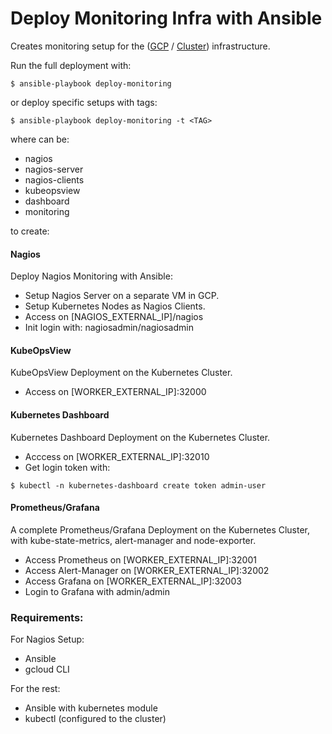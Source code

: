 # Deploy Monitoring Infra with Ansible

Creates monitoring setup for the ([GCP](https://github.com/xvag/iac-demo/tree/main/gcp) / [Cluster](https://github.com/xvag/iac-demo/tree/main/cluster)) infrastructure.

Run the full deployment with:
```
$ ansible-playbook deploy-monitoring
```

or deploy specific setups with tags:
```
$ ansible-playbook deploy-monitoring -t <TAG>
```
where <TAG> can be:
- nagios
- nagios-server
- nagios-clients
- kubeopsview
- dashboard
- monitoring

to create:

#### Nagios
Deploy Nagios Monitoring with Ansible:
- Setup Nagios Server on a separate VM in GCP.
- Setup Kubernetes Nodes as Nagios Clients.
- Access on [NAGIOS_EXTERNAL_IP]/nagios
- Init login with: nagiosadmin/nagiosadmin

#### KubeOpsView
KubeOpsView Deployment on the Kubernetes Cluster.
- Access on [WORKER_EXTERNAL_IP]:32000

#### Kubernetes Dashboard
Kubernetes Dashboard Deployment on the Kubernetes Cluster.
- Acccess on [WORKER_EXTERNAL_IP]:32010
- Get login token with:
```
$ kubectl -n kubernetes-dashboard create token admin-user
```

#### Prometheus/Grafana
A complete Prometheus/Grafana Deployment on the Kubernetes Cluster,  
with kube-state-metrics, alert-manager and node-exporter.
- Access Prometheus on [WORKER_EXTERNAL_IP]:32001
- Access Alert-Manager on [WORKER_EXTERNAL_IP]:32002
- Access Grafana on [WORKER_EXTERNAL_IP]:32003
- Login to Grafana with admin/admin

### Requirements:
For Nagios Setup:
- Ansible
- gcloud CLI  

For the rest:
- Ansible with kubernetes module
- kubectl (configured to the cluster)
